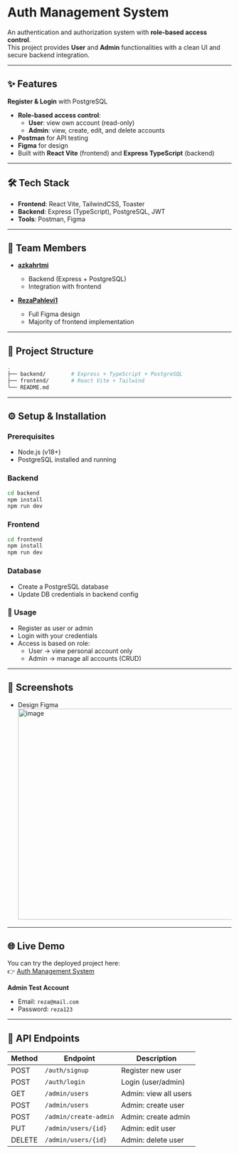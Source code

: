 # Auth Management System

An authentication and authorization system with **role-based access control**.  
This project provides **User** and **Admin** functionalities with a clean UI and secure backend integration.

---

## ✨ Features

**Register & Login** with PostgreSQL

- **Role-based access control**:
  - **User**: view own account (read-only)
  - **Admin**: view, create, edit, and delete accounts
- **Postman** for API testing
- **Figma** for design
- Built with **React Vite** (frontend) and **Express TypeScript** (backend)

---

## 🛠 Tech Stack

- **Frontend**: React Vite, TailwindCSS, Toaster
- **Backend**: Express (TypeScript), PostgreSQL, JWT
- **Tools**: Postman, Figma

---

## 👥 Team Members

- [**azkahrtmi**](https://github.com/azkahrtmi)

  - Backend (Express + PostgreSQL)
  - Integration with frontend

- [**RezaPahlevi1**](https://github.com/RezaPahlevi1)
  - Full Figma design
  - Majority of frontend implementation

---

## 📂 Project Structure

```bash
.
├── backend/        # Express + TypeScript + PostgreSQL
├── frontend/       # React Vite + Tailwind
└── README.md
```

---

## ⚙️ Setup & Installation

### Prerequisites

- Node.js (v18+)
- PostgreSQL installed and running

### Backend

```bash
cd backend
npm install
npm run dev
```

### Frontend

```bash
cd frontend
npm install
npm run dev
```

### Database

- Create a PostgreSQL database
- Update DB credentials in backend config

### 🔑 Usage

- Register as user or admin
- Login with your credentials
- Access is based on role:
  - User → view personal account only
  - Admin → manage all accounts (CRUD)

---

## 📸 Screenshots

- Design Figma
  <img width="810" height="473" alt="image" src="https://github.com/user-attachments/assets/7c042de2-92e9-487d-9c30-95bb0931007a" />

---
## 🌐 Live Demo

You can try the deployed project here:  
👉 [Auth Management System](https://auth-management-system.vercel.app)

**Admin Test Account**

- Email: `reza@mail.com`
- Password: `reza123`

---

## 📡 API Endpoints

| Method | Endpoint              | Description           |
| ------ | --------------------- | --------------------- |
| POST   | `/auth/signup`        | Register new user     |
| POST   | `/auth/login`         | Login (user/admin)    |
| GET    | `/admin/users`        | Admin: view all users |
| POST   | `/admin/users`        | Admin: create user    |
| POST   | `/admin/create-admin` | Admin: create admin   |
| PUT    | `/admin/users/{id}`   | Admin: edit user      |
| DELETE | `/admin/users/{id}`   | Admin: delete user    |
